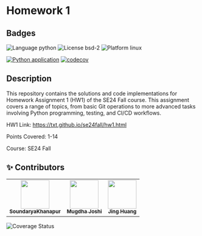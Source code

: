 # Homework 1 

## Badges

![Language python](https://img.shields.io/badge/Python-3.13-blue)
![License bsd-2](https://img.shields.io/badge/License-MIT-yellow.svg)
![Platform linux](https://img.shields.io/badge/Linux-✔-green)

[![Python application](https://github.com/Software-Engineering-2024-Group/Homeworks1/actions/workflows/python-app.yml/badge.svg)](https://github.com/Software-Engineering-2024-Group/Homeworks1/actions/workflows/python-app.yml)
[![codecov](https://codecov.io/github/Software-Engineering-2024-Group/Homeworks1/branch/main/graph/badge.svg?token=UNU21ZEC8U)](https://codecov.io/github/Software-Engineering-2024-Group/Homeworks1)

## Description

This repository contains the solutions and code implementations for Homework Assignment 1 (HW1) of the SE24 Fall course. This assignment covers a range of topics, from basic Git operations to more advanced tasks involving Python programming, testing, and CI/CD workflows.

HW1 Link: https://txt.github.io/se24fall/hw1.html

Points Covered: 1-14

Course: SE24 Fall

:sparkles: Contributors
---
<table>
  <tr>
    <td align="center"><a href="https://github.com/SoundaryaKhanapur"><img src="https://avatars.githubusercontent.com/u/36791174?v=4" width="75px;" alt=""/><br /><sub><b>SoundaryaKhanapur</b></sub></a><br /></td>
    <td align="center"><a href="https://github.com/mugdhaajoshi"><img src="https://avatars.githubusercontent.com/u/157236410?v=4" width="75px;" alt=""/><br /><sub><b> Mugdha Joshi</b></sub></a><br /></td>
    <td align="center"><a href="https://github.com/Jing27540"><img src="https://avatars.githubusercontent.com/u/131999715?v=4" width="75px;" alt=""/><br /><sub><b>Jing Huang</b></sub></a><br /></td> 
</tr>
</table>


![Coverage Status](https://coveralls.io/repos/github/Software-Engineering-2024-Group/Homework1/badge.svg)
